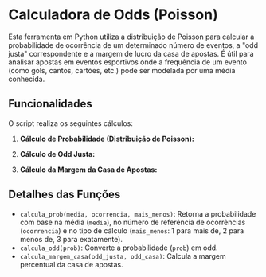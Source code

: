 # Calculadora de Odds (Poisson)

Esta ferramenta em Python utiliza a distribuição de Poisson para calcular a probabilidade de ocorrência de um determinado número de eventos, a "odd justa" correspondente e a margem de lucro da casa de apostas. É útil para analisar apostas em eventos esportivos onde a frequência de um evento (como gols, cantos, cartões, etc.) pode ser modelada por uma média conhecida.

## Funcionalidades

O script realiza os seguintes cálculos:

1.  **Cálculo de Probabilidade (Distribuição de Poisson):**

2.  **Cálculo de Odd Justa:**

3.  **Cálculo da Margem da Casa de Apostas:**

## Detalhes das Funções

* `calcula_prob(media, ocorrencia, mais_menos)`: Retorna a probabilidade com base na média (`media`), no número de referência de ocorrências (`ocorrencia`) e no tipo de cálculo (`mais_menos`: 1 para mais de, 2 para menos de, 3 para exatamente).
* `calcula_odd(prob)`: Converte a probabilidade (`prob`) em odd.
* `calcula_margem_casa(odd_justa, odd_casa)`: Calcula a margem percentual da casa de apostas.
